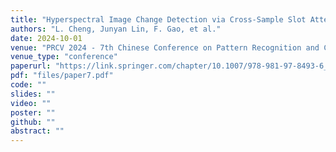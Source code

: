```yaml
---
title: "Hyperspectral Image Change Detection via Cross-Sample Slot Attention and Dual Gated Feed-Forward Network"
authors: "L. Cheng, Junyan Lin, F. Gao, et al."
date: 2024-10-01
venue: "PRCV 2024 - 7th Chinese Conference on Pattern Recognition and Computer Vision"
venue_type: "conference"
paperurl: "https://link.springer.com/chapter/10.1007/978-981-97-8493-6_32"
pdf: "files/paper7.pdf"
code: ""
slides: ""
video: ""
poster: ""
github: ""
abstract: ""
---
```

